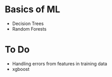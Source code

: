 # Basics of ML
- Decision Trees
- Random Forests

# To Do
- Handling errors from features in training data
- xgboost
